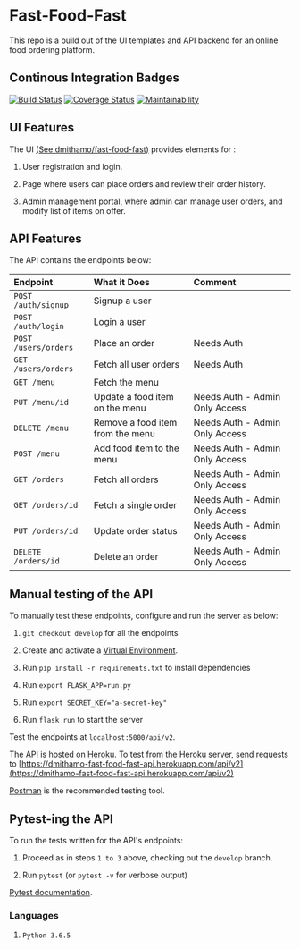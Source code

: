 # Fast-Food-Fast

This repo is a build out of the UI templates and API backend for an online food ordering platform.

## Continous Integration Badges

[![Build Status](https://travis-ci.org/dmithamo/fast-food-fast.svg?branch=develop)](https://travis-ci.org/dmithamo/fast-food-fast) [![Coverage Status](https://coveralls.io/repos/github/dmithamo/fast-food-fast/badge.svg?branch=develop)](https://coveralls.io/github/dmithamo/fast-food-fast?branch=develop) [![Maintainability](https://api.codeclimate.com/v1/badges/8450eb14df4a1833c544/maintainability)](https://codeclimate.com/github/dmithamo/fast-food-fast/maintainability)

## UI Features

The UI [(See dmithamo/fast-food-fast)](https://dmithamo.github.io/fast-food-fast/index.html) provides elements for :

1. User registration and login.

2. Page where users can place orders and review their order history.

3. Admin management portal, where admin can manage user orders, and modify list of items on offer.

## API Features

The API contains the endpoints below:
  
| Endpoint                  | What it Does                     | Comment                            |
| :--------------------     | :-----------------------         | :--------------------------------  |
| `POST /auth/signup`       | Signup a user                    |                                    |
| `POST /auth/login`        | Login a user                     |                                    |
| `POST /users/orders`      | Place an order                   | Needs Auth                         |
| `GET /users/orders`       | Fetch all user orders            | Needs Auth                         |
| `GET /menu`               | Fetch the menu                   |                                    |
| `PUT /menu/id`            | Update a food item on the menu   | Needs Auth - Admin Only Access     |
| `DELETE /menu`            | Remove a food item from the menu | Needs Auth - Admin Only Access     |
| `POST /menu`              | Add food item to the menu        | Needs Auth - Admin Only Access     |
| `GET /orders`             | Fetch all orders                 | Needs Auth - Admin Only Access     |
| `GET /orders/id`          | Fetch a single order             | Needs Auth - Admin Only Access     |
| `PUT /orders/id`          | Update order status              | Needs Auth - Admin Only Access     |
| `DELETE /orders/id`       | Delete an order                  | Needs Auth - Admin Only Access     |

## Manual testing of the API

To manually test these endpoints, configure and run the server as below:

1. `git checkout develop` for all the endpoints

2. Create and activate a [Virtual Environment](https://virtualenv.pypa.io/en/stable/).

3. Run `pip install -r requirements.txt` to install dependencies

4. Run `export FLASK_APP=run.py`

5. Run `export SECRET_KEY="a-secret-key"` 

6. Run `flask run` to start the server

Test the endpoints at `localhost:5000/api/v2`.

The API is hosted on [Heroku](https://dmithamo-fast-food-fast-api.herokuapp.com/).
To test from the Heroku server, send requests to [https://dmithamo-fast-food-fast-api.herokuapp.com/api/v2](https://dmithamo-fast-food-fast-api.herokuapp.com/api/v2)

[Postman](https://www.getpostman.com/) is the recommended testing tool.

## Pytest-ing the API

To run the tests written for the API's endpoints:

1. Proceed as in steps `1 to 3` above, checking out the `develop` branch.

2. Run `pytest` (or `pytest -v` for verbose output)

[Pytest documentation](http://pytest-flask.readthedocs.io/en/latest/).

### Languages

1. `Python 3.6.5`
